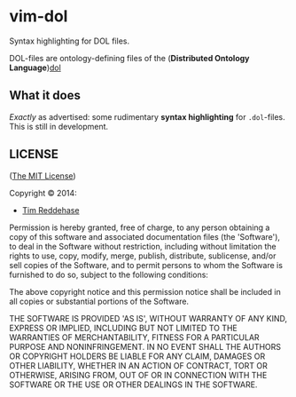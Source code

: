 # vim-dol

Syntax highlighting for DOL files.

DOL-files are ontology-defining files of the
(**Distributed Ontology Language**)[dol]

## What it does

*Exactly* as advertised:
some rudimentary **syntax highlighting** for `.dol`-files.
This is still in development.

## LICENSE

([The MIT License][mit])

Copyright © 2014:

- [Tim Reddehase][1]

Permission is hereby granted, free of charge, to any person obtaining
a copy of this software and associated documentation files (the
'Software'), to deal in the Software without restriction, including
without limitation the rights to use, copy, modify, merge, publish,
distribute, sublicense, and/or sell copies of the Software, and to
permit persons to whom the Software is furnished to do so, subject to
the following conditions:

The above copyright notice and this permission notice shall be
included in all copies or substantial portions of the Software.

THE SOFTWARE IS PROVIDED 'AS IS', WITHOUT WARRANTY OF ANY KIND,
EXPRESS OR IMPLIED, INCLUDING BUT NOT LIMITED TO THE WARRANTIES OF
MERCHANTABILITY, FITNESS FOR A PARTICULAR PURPOSE AND NONINFRINGEMENT.
IN NO EVENT SHALL THE AUTHORS OR COPYRIGHT HOLDERS BE LIABLE FOR ANY
CLAIM, DAMAGES OR OTHER LIABILITY, WHETHER IN AN ACTION OF CONTRACT,
TORT OR OTHERWISE, ARISING FROM, OUT OF OR IN CONNECTION WITH THE
SOFTWARE OR THE USE OR OTHER DEALINGS IN THE SOFTWARE.

[mit]: http://opensource.org/licenses/MIT
[1]: https://rightsrestricted.com
[dol]: http://www.informatik.uni-bremen.de/~okutz/DOL-3semantics.pdf
